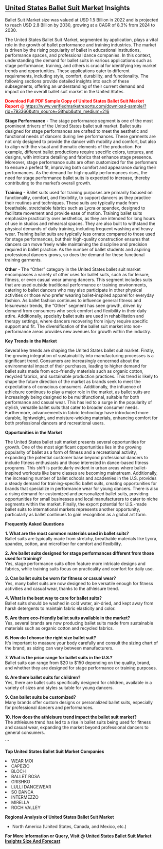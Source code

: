 <h2><a href="https://www.verifiedmarketreports.com/download-sample/?rid=793366&amp;utm_source=Github&amp;utm_medium=216" target="_blank">United States Ballet Suit Market</a> Insights</h2><p>Ballet Suit Market size was valued at USD 1.5 Billion in 2022 and is projected to reach USD 2.8 Billion by 2030, growing at a CAGR of 8.3% from 2024 to 2030.</p><p><p>The United States Ballet Suit Market, segmented by application, plays a vital role in the growth of ballet performance and training industries. The market is driven by the rising popularity of ballet in educational institutions, performance spaces, and professional dance companies. In this context, understanding the demand for ballet suits in various applications such as stage performance, training, and others is crucial for identifying key market trends and opportunities. These applications cater to different requirements, including style, comfort, durability, and functionality. The following sections provide detailed insights into each of these subsegments, offering an understanding of their current demand and impact on the overall ballet suit market in the United States. <p><span class=""><span style="color: #ff0000;"><strong>Download Full PDF Sample Copy of United States Ballet Suit Market Report</strong> @ </span><a href="https://www.verifiedmarketreports.com/download-sample/?rid=793366&amp;utm_source=Github&amp;utm_medium=216" target="_blank">https://www.verifiedmarketreports.com/download-sample/?rid=793366&amp;utm_source=Github&amp;utm_medium=216</a></span></p></p><p><strong>Stage Performance</strong> - The stage performance segment is one of the most prominent drivers of the United States ballet suit market. Ballet suits designed for stage performances are crafted to meet the aesthetic and functional needs of dancers during live performances. These garments are not only designed to provide the dancer with mobility and comfort, but also to align with the visual and thematic elements of the production. For example, different ballet productions require specific colors, textures, and designs, with intricate detailing and fabrics that enhance stage presence. Moreover, stage performance suits are often customized for the performers to ensure a perfect fit, improving both comfort and appearance during their performances. As the demand for high-quality performances rises, the need for stage performance ballet suits is expected to increase, thereby contributing to the market’s overall growth.<p><strong>Training</strong> - Ballet suits used for training purposes are primarily focused on functionality, comfort, and flexibility, to support dancers as they practice their routines and techniques. These suits are typically made from breathable, stretchable fabrics such as Lycra or spandex, designed to facilitate movement and provide ease of motion. Training ballet suits emphasize practicality over aesthetics, as they are intended for long hours of use in studios and rehearsal spaces. They are also built to withstand the physical demands of daily training, including frequent washing and heavy wear. Training ballet suits are typically less ornate compared to those used for stage performances, but their high-quality construction ensures that dancers can move freely while maintaining the discipline and precision required in ballet practice. As the number of ballet students and aspiring professional dancers grows, so does the demand for these functional training garments.<p><strong>Other</strong> - The “Other” category in the United States ballet suit market encompasses a variety of other uses for ballet suits, such as for leisure, fitness, or even casual wear among dancers. This segment includes suits that are used outside traditional performance or training environments, catering to ballet dancers who may also participate in other physical activities or those who prefer wearing ballet-inspired apparel for everyday fashion. As ballet fashion continues to influence general fitness and leisurewear trends, the “Other” segment has seen growth, driven by demand from consumers who seek comfort and flexibility in their daily attire. Additionally, specialty ballet suits are used in rehabilitation and therapy settings, where dancers recovering from injury require specific support and fit. The diversification of the ballet suit market into non-performance areas provides new avenues for growth within the industry.<p><strong>Key Trends in the Market</strong></p><p>Several key trends are shaping the United States ballet suit market. Firstly, the growing integration of sustainability into manufacturing processes is a significant trend. Consumers are increasingly concerned about the environmental impact of their purchases, leading to higher demand for ballet suits made from eco-friendly materials such as organic cotton, recycled fabrics, and sustainable production practices. This trend is likely to shape the future direction of the market as brands seek to meet the expectations of conscious consumers. Additionally, the influence of athleisure continues to play a major role in the market, as ballet suits are increasingly being designed to be multifunctional, suitable for both performance and casual wear. This has led to a surge in the popularity of stylish, versatile ballet suits that cater to broader consumer needs. Furthermore, advancements in fabric technology have introduced more durable, lightweight, and moisture-wicking materials, enhancing comfort for both professional dancers and recreational users.<p><strong>Opportunities in the Market</strong></p><p>The United States ballet suit market presents several opportunities for growth. One of the most significant opportunities lies in the growing popularity of ballet as a form of fitness and a recreational activity, expanding the potential customer base beyond professional dancers to include fitness enthusiasts and those interested in dance-based fitness programs. This shift is particularly evident in urban areas where ballet-inspired workouts like barre classes are becoming mainstream. Additionally, the increasing number of ballet schools and academies in the U.S. provides a steady demand for training-specific ballet suits, creating opportunities for brands that specialize in performance wear for young dancers. There is also a rising demand for customized and personalized ballet suits, providing opportunities for small businesses and local manufacturers to cater to niche segments within the market. Finally, the export potential for U.S.-made ballet suits to international markets represents another opportunity, particularly as ballet continues to gain recognition as a global art form.<p><strong>Frequently Asked Questions</strong></p><p><strong>1. What are the most common materials used in ballet suits?</strong><br> Ballet suits are typically made from stretchy, breathable materials like Lycra, spandex, cotton, and microfiber for comfort and flexibility.</p><p><strong>2. Are ballet suits designed for stage performances different from those used for training?</strong><br> Yes, stage performance suits often feature more intricate designs and fabrics, while training suits focus on practicality and comfort for daily use.</p><p><strong>3. Can ballet suits be worn for fitness or casual wear?</strong><br> Yes, many ballet suits are now designed to be versatile enough for fitness activities and casual wear, thanks to the athleisure trend.</p><p><strong>4. What is the best way to care for ballet suits?</strong><br> Ballet suits should be washed in cold water, air-dried, and kept away from harsh detergents to maintain fabric elasticity and color.</p><p><strong>5. Are there eco-friendly ballet suits available in the market?</strong><br> Yes, several brands are now producing ballet suits made from sustainable materials such as organic cotton and recycled fabrics.</p><p><strong>6. How do I choose the right size ballet suit?</strong><br> It's important to measure your body carefully and consult the sizing chart of the brand, as sizing can vary between manufacturers.</p><p><strong>7. What is the price range for ballet suits in the U.S.?</strong><br> Ballet suits can range from $20 to $150 depending on the quality, brand, and whether they are designed for stage performance or training purposes.</p><p><strong>8. Are there ballet suits for children?</strong><br> Yes, there are ballet suits specifically designed for children, available in a variety of sizes and styles suitable for young dancers.</p><p><strong>9. Can ballet suits be customized?</strong><br> Many brands offer custom designs or personalized ballet suits, especially for professional dancers and performances.</p><p><strong>10. How does the athleisure trend impact the ballet suit market?</strong><br> The athleisure trend has led to a rise in ballet suits being used for fitness and casual wear, expanding the market beyond professional dancers to general consumers.</p>```</p><p><strong>Top United States Ballet Suit Market Companies</strong></p><div data-test-id=""><p><li>WEAR MOI</li><li> CAPEZIO</li><li> BLOCH</li><li> BALLET ROSA</li><li> GRISHKO</li><li> LULLI DANCEWEAR</li><li> SO DANCA</li><li> INTERMEZZO</li><li> MIRELLA</li><li> ROCH VALLEY</li></p><div><strong>Regional Analysis of&nbsp;United States Ballet Suit Market</strong></div><ul><li dir="ltr"><p dir="ltr">North America&nbsp;(United States, Canada, and Mexico, etc.)</p></li></ul><p><strong>For More Information or Query, Visit @&nbsp;</strong><strong><a href="https://www.verifiedmarketreports.com/product/ballet-suit-market/?utm_source=Github&amp;utm_medium=216" target="_blank">United States Ballet Suit Market Insights Size And Forecast</a></strong></p></div>
